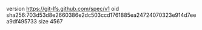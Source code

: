 version https://git-lfs.github.com/spec/v1
oid sha256:703d53d8e2660386e2dc503ccd1761885ea24724070323e914d7eea9df495733
size 4567
